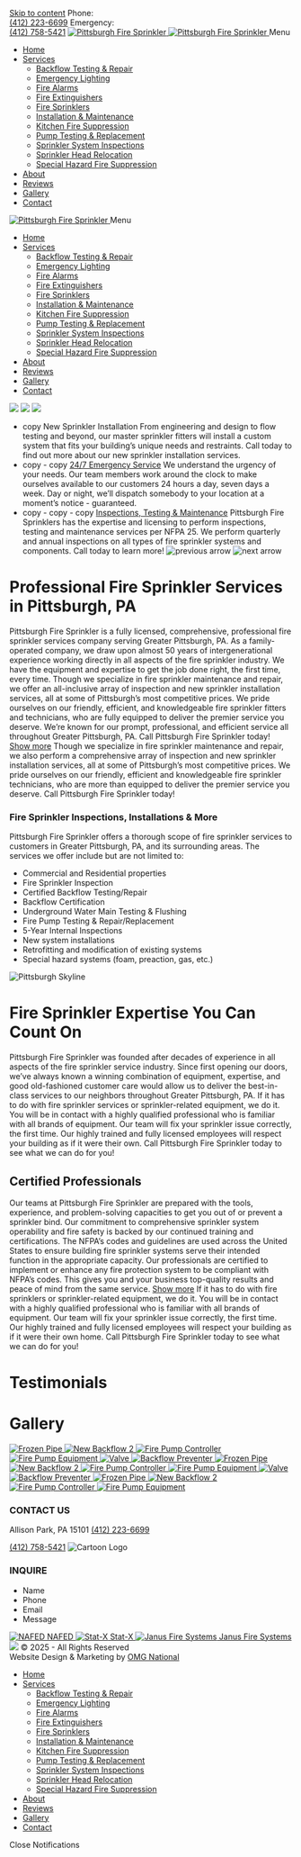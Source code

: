 [Skip to content](https://pittsburghfiresprinkler.com/#content "Skip to content")
Phone:  
[(412) 223-6699](tel:4122236699)
Emergency:   
[(412) 758-5421](tel:%204127585421)
[](https://www.facebook.com/Pittsburgh-Fire-Sprinkler-2365425540336507/) [](https://twitter.com/pghfiresprink) [](https://www.instagram.com/pghfiresprink/) [](https://www.google.com/maps/place/Pittsburgh+Fire+Sprinkler/@40.5943281,-79.9482573,15z/data=!4m6!3m5!1s0x88348d4ce3bd316b:0x68061035fbf70f5d!8m2!3d40.5943281!4d-79.9482573!16s%2Fg%2F11h_bzzb2n?entry=ttu%0A) [](https://www.youtube.com/@PittsburghFireSprinkler)
[ ![Pittsburgh Fire Sprinkler](https://pittsburghfiresprinkler.com/wp-content/uploads/2019/10/logo.jpg) ](https://pittsburghfiresprinkler.com/)
[ ![Pittsburgh Fire Sprinkler](https://pittsburghfiresprinkler.com/wp-content/uploads/2019/10/logo.png) ](https://pittsburghfiresprinkler.com/ "Pittsburgh Fire Sprinkler")
Menu
  * [Home](https://pittsburghfiresprinkler.com/)
  * [Services](https://pittsburghfiresprinkler.com/)
    * [Backflow Testing & Repair](https://pittsburghfiresprinkler.com/backflow-testing-repair-and-certification-services/)
    * [Emergency Lighting](https://pittsburghfiresprinkler.com/emergency-lighting/)
    * [Fire Alarms](https://pittsburghfiresprinkler.com/fire-alarms/)
    * [Fire Extinguishers](https://pittsburghfiresprinkler.com/fire-extinguishers/)
    * [Fire Sprinklers](https://pittsburghfiresprinkler.com/fire-sprinklers/)
    * [Installation & Maintenance](https://pittsburghfiresprinkler.com/fire-protection-installation-and-system-maintenance/)
    * [Kitchen Fire Suppression](https://pittsburghfiresprinkler.com/kitchen-fire-suppression/)
    * [Pump Testing & Replacement](https://pittsburghfiresprinkler.com/fire-pump-testing-and-repair-replacement-service/)
    * [Sprinkler System Inspections](https://pittsburghfiresprinkler.com/fire-sprinkler-inspection-five-year-internal-inspections-services/)
    * [Sprinkler Head Relocation](https://pittsburghfiresprinkler.com/sprinkler-head-relocation-service/)
    * [Special Hazard Fire Suppression](https://pittsburghfiresprinkler.com/special-hazard-fire-suppression/)
  * [About](https://pittsburghfiresprinkler.com/#about)
  * [Reviews](https://pittsburghfiresprinkler.com/#reviews)
  * [Gallery](https://pittsburghfiresprinkler.com/#gallery)
  * [Contact](https://pittsburghfiresprinkler.com/#contact)


[ ![Pittsburgh Fire Sprinkler](https://pittsburghfiresprinkler.com/wp-content/uploads/2019/10/logo.png) ](https://pittsburghfiresprinkler.com/ "Pittsburgh Fire Sprinkler")
Menu
  * [Home](https://pittsburghfiresprinkler.com/)
  * [Services](https://pittsburghfiresprinkler.com/)
    * [Backflow Testing & Repair](https://pittsburghfiresprinkler.com/backflow-testing-repair-and-certification-services/)
    * [Emergency Lighting](https://pittsburghfiresprinkler.com/emergency-lighting/)
    * [Fire Alarms](https://pittsburghfiresprinkler.com/fire-alarms/)
    * [Fire Extinguishers](https://pittsburghfiresprinkler.com/fire-extinguishers/)
    * [Fire Sprinklers](https://pittsburghfiresprinkler.com/fire-sprinklers/)
    * [Installation & Maintenance](https://pittsburghfiresprinkler.com/fire-protection-installation-and-system-maintenance/)
    * [Kitchen Fire Suppression](https://pittsburghfiresprinkler.com/kitchen-fire-suppression/)
    * [Pump Testing & Replacement](https://pittsburghfiresprinkler.com/fire-pump-testing-and-repair-replacement-service/)
    * [Sprinkler System Inspections](https://pittsburghfiresprinkler.com/fire-sprinkler-inspection-five-year-internal-inspections-services/)
    * [Sprinkler Head Relocation](https://pittsburghfiresprinkler.com/sprinkler-head-relocation-service/)
    * [Special Hazard Fire Suppression](https://pittsburghfiresprinkler.com/special-hazard-fire-suppression/)
  * [About](https://pittsburghfiresprinkler.com/#about)
  * [Reviews](https://pittsburghfiresprinkler.com/#reviews)
  * [Gallery](https://pittsburghfiresprinkler.com/#gallery)
  * [Contact](https://pittsburghfiresprinkler.com/#contact)


![](https://pittsburghfiresprinkler.com/wp-content/uploads/2019/11/hero-img.jpg)
![](https://pittsburghfiresprinkler.com/wp-content/uploads/2019/11/hero-img.jpg)
![](https://pittsburghfiresprinkler.com/wp-content/uploads/2019/11/hero-img.jpg)
- copy
New Sprinkler Installation
From engineering and design to flow testing and beyond, our master sprinkler fitters will install a custom system that fits your building’s unique needs and restraints. Call today to find out more about our new sprinkler installation services.
- copy - copy
[24/7 Emergency Service](https://pittsburghfiresprinkler.com/#contact)
We understand the urgency of your needs. Our team members work around the clock to make ourselves available to our customers 24 hours a day, seven days a week. Day or night, we’ll dispatch somebody to your location at a moment’s notice - guaranteed.
- copy - copy - copy
[Inspections, Testing & Maintenance](https://pittsburghfiresprinkler.com/#contact)
Pittsburgh Fire Sprinklers has the expertise and licensing to perform inspections, testing and maintenance services per NFPA 25. We perform quarterly and annual inspections on all types of fire sprinkler systems and components. Call today to learn more!
![previous arrow](https://pittsburghfiresprinkler.com/)
![next arrow](https://pittsburghfiresprinkler.com/)
#  Professional Fire Sprinkler Services in Pittsburgh, PA
Pittsburgh Fire Sprinkler is a fully licensed, comprehensive, professional fire sprinkler services company serving Greater Pittsburgh, PA. As a family-operated company, we draw upon almost 50 years of intergenerational experience working directly in all aspects of the fire sprinkler industry. We have the equipment and expertise to get the job done right, the first time, every time.
Though we specialize in fire sprinkler maintenance and repair, we offer an all-inclusive array of inspection and new sprinkler installation services, all at some of Pittsburgh’s most competitive prices. We pride ourselves on our friendly, efficient, and knowledgeable fire sprinkler fitters and technicians, who are fully equipped to deliver the premier service you deserve. We’re known for our prompt, professional, and efficient service all throughout Greater Pittsburgh, PA. Call Pittsburgh Fire Sprinkler today!
[Show more](https://pittsburghfiresprinkler.com/)
Though we specialize in fire sprinkler maintenance and repair, we also perform a comprehensive array of inspection and new sprinkler installation services, all at some of Pittsburgh’s most competitive prices. We pride ourselves on our friendly, efficient and knowledgeable fire sprinkler technicians, who are more than equipped to deliver the premier service you deserve. Call Pittsburgh Fire Sprinkler today!
###  Fire Sprinkler Inspections, Installations & More
Pittsburgh Fire Sprinkler offers a thorough scope of fire sprinkler services to customers in Greater Pittsburgh, PA, and its surrounding areas. The services we offer include but are not limited to:
  * Commercial and Residential properties
  * Fire Sprinkler Inspection
  * Certified Backflow Testing/Repair
  * Backflow Certification
  * Underground Water Main Testing & Flushing
  * Fire Pump Testing & Repair/Replacement
  * 5-Year Internal Inspections
  * New system installations
  * Retrofitting and modification of existing systems
  * Special hazard systems (foam, preaction, gas, etc.)


![Pittsburgh Skyline](https://pittsburghfiresprinkler.com/wp-content/uploads/2024/11/Depositphotos_407564544_L.jpg)
#  Fire Sprinkler Expertise You Can Count On
Pittsburgh Fire Sprinkler was founded after decades of experience in all aspects of the fire sprinkler service industry. Since first opening our doors, we’ve always known a winning combination of equipment, expertise, and good old-fashioned customer care would allow us to deliver the best-in-class services to our neighbors throughout Greater Pittsburgh, PA.
If it has to do with fire sprinkler services or sprinkler-related equipment, we do it. You will be in contact with a highly qualified professional who is familiar with all brands of equipment. Our team will fix your sprinkler issue correctly, the first time. Our highly trained and fully licensed employees will respect your building as if it were their own. Call Pittsburgh Fire Sprinkler today to see what we can do for you!
## Certified Professionals
Our teams at Pittsburgh Fire Sprinkler are prepared with the tools, experience, and problem-solving capacities to get you out of or prevent a sprinkler bind. Our commitment to comprehensive sprinkler system operability and fire safety is backed by our continued training and certifications.
The NFPA’s codes and guidelines are used across the United States to ensure building fire sprinkler systems serve their intended function in the appropriate capacity. Our professionals are certified to implement or enhance any fire protection system to be compliant with NFPA’s codes. This gives you and your business top-quality results and peace of mind from the same service.
[Show more](https://pittsburghfiresprinkler.com/)
If it has to do with fire sprinklers or sprinkler-related equipment, we do it. You will be in contact with a highly qualified professional who is familiar with all brands of equipment. Our team will fix your sprinkler issue correctly, the first time. Our highly trained and fully licensed employees will respect your building as if it were their own home. Call Pittsburgh Fire Sprinkler today to see what we can do for you!
#  Testimonials
#  Gallery
[ ![Frozen Pipe](https://pittsburghfiresprinkler.com/wp-content/uploads/2019/11/Frozen-Pipe.jpg) ](https://pittsburghfiresprinkler.com/wp-content/uploads/2019/11/Frozen-Pipe.jpg)
[ ![New Backflow 2](https://pittsburghfiresprinkler.com/wp-content/uploads/2019/11/New-Backflow-2.jpg) ](https://pittsburghfiresprinkler.com/wp-content/uploads/2019/11/New-Backflow-2-1024x768.jpg)
[ ![Fire Pump Controller](https://pittsburghfiresprinkler.com/wp-content/uploads/2019/11/Fire-Pump-Controller.jpg) ](https://pittsburghfiresprinkler.com/wp-content/uploads/2019/11/Fire-Pump-Controller-1024x768.jpg)
[ ![Fire Pump Equipment](https://pittsburghfiresprinkler.com/wp-content/uploads/2019/11/Fire-Pump-Equipment.jpg) ](https://pittsburghfiresprinkler.com/wp-content/uploads/2019/11/Fire-Pump-Equipment-1024x768.jpg)
[ ![Valve](https://pittsburghfiresprinkler.com/wp-content/uploads/2019/11/Valve.jpg) ](https://pittsburghfiresprinkler.com/wp-content/uploads/2019/11/Valve-1024x768.jpg)
[ ![Backflow Preventer](https://pittsburghfiresprinkler.com/wp-content/uploads/2019/11/Backflow-Preventer.jpg) ](https://pittsburghfiresprinkler.com/wp-content/uploads/2019/11/Backflow-Preventer-473x1024.jpg)
[ ![Frozen Pipe](https://pittsburghfiresprinkler.com/wp-content/uploads/2019/11/Frozen-Pipe.jpg) ](https://pittsburghfiresprinkler.com/wp-content/uploads/2019/11/Frozen-Pipe.jpg)
[ ![New Backflow 2](https://pittsburghfiresprinkler.com/wp-content/uploads/2019/11/New-Backflow-2.jpg) ](https://pittsburghfiresprinkler.com/wp-content/uploads/2019/11/New-Backflow-2-1024x768.jpg)
[ ![Fire Pump Controller](https://pittsburghfiresprinkler.com/wp-content/uploads/2019/11/Fire-Pump-Controller.jpg) ](https://pittsburghfiresprinkler.com/wp-content/uploads/2019/11/Fire-Pump-Controller-1024x768.jpg)
[ ![Fire Pump Equipment](https://pittsburghfiresprinkler.com/wp-content/uploads/2019/11/Fire-Pump-Equipment.jpg) ](https://pittsburghfiresprinkler.com/wp-content/uploads/2019/11/Fire-Pump-Equipment-1024x768.jpg)
[ ![Valve](https://pittsburghfiresprinkler.com/wp-content/uploads/2019/11/Valve.jpg) ](https://pittsburghfiresprinkler.com/wp-content/uploads/2019/11/Valve-1024x768.jpg)
[ ![Backflow Preventer](https://pittsburghfiresprinkler.com/wp-content/uploads/2019/11/Backflow-Preventer.jpg) ](https://pittsburghfiresprinkler.com/wp-content/uploads/2019/11/Backflow-Preventer-473x1024.jpg)
[ ![Frozen Pipe](https://pittsburghfiresprinkler.com/wp-content/uploads/2019/11/Frozen-Pipe.jpg) ](https://pittsburghfiresprinkler.com/wp-content/uploads/2019/11/Frozen-Pipe.jpg)
[ ![New Backflow 2](https://pittsburghfiresprinkler.com/wp-content/uploads/2019/11/New-Backflow-2.jpg) ](https://pittsburghfiresprinkler.com/wp-content/uploads/2019/11/New-Backflow-2-1024x768.jpg)
[ ![Fire Pump Controller](https://pittsburghfiresprinkler.com/wp-content/uploads/2019/11/Fire-Pump-Controller.jpg) ](https://pittsburghfiresprinkler.com/wp-content/uploads/2019/11/Fire-Pump-Controller-1024x768.jpg)
[ ![Fire Pump Equipment](https://pittsburghfiresprinkler.com/wp-content/uploads/2019/11/Fire-Pump-Equipment.jpg) ](https://pittsburghfiresprinkler.com/wp-content/uploads/2019/11/Fire-Pump-Equipment-1024x768.jpg)
###  CONTACT US
  
Allison Park, PA 15101
[(412) 223-6699](tel:4122236699)
  
[(412) 758-5421](tel:4127585421)
![Cartoon Logo](https://pittsburghfiresprinkler.com/wp-content/uploads/2019/11/cartoon-logo.png)
###  INQUIRE
  * Name
  * Phone
  * Email
  * Message


[ ![NAFED ](https://pittsburghfiresprinkler.com/wp-content/uploads/2024/05/tmp-113991-1-12-2018-95257.png) NAFED  ](https://www.nafed.org/)
[ ![Stat-X ](https://pittsburghfiresprinkler.com/wp-content/uploads/2024/05/statx-logo.png) Stat-X  ](https://www.statx.com)
[ ![Janus Fire Systems](https://pittsburghfiresprinkler.com/wp-content/uploads/2024/05/Janus-fire-systems-logo.png) Janus Fire Systems ](https://www.janusfiresystems.com/)
[ ![](https://omgnational.com/images/OMGLogowhite.png)](https://omgnational.com)
© 2025 - All Rights Reserved   
Website Design & Marketing by [ OMG National](https://omgnational.com)
[ ](https://pittsburghfiresprinkler.com/ "Scroll back to top")
  * [Home](https://pittsburghfiresprinkler.com/)
  * [Services](https://pittsburghfiresprinkler.com/)
    * [Backflow Testing & Repair](https://pittsburghfiresprinkler.com/backflow-testing-repair-and-certification-services/)
    * [Emergency Lighting](https://pittsburghfiresprinkler.com/emergency-lighting/)
    * [Fire Alarms](https://pittsburghfiresprinkler.com/fire-alarms/)
    * [Fire Extinguishers](https://pittsburghfiresprinkler.com/fire-extinguishers/)
    * [Fire Sprinklers](https://pittsburghfiresprinkler.com/fire-sprinklers/)
    * [Installation & Maintenance](https://pittsburghfiresprinkler.com/fire-protection-installation-and-system-maintenance/)
    * [Kitchen Fire Suppression](https://pittsburghfiresprinkler.com/kitchen-fire-suppression/)
    * [Pump Testing & Replacement](https://pittsburghfiresprinkler.com/fire-pump-testing-and-repair-replacement-service/)
    * [Sprinkler System Inspections](https://pittsburghfiresprinkler.com/fire-sprinkler-inspection-five-year-internal-inspections-services/)
    * [Sprinkler Head Relocation](https://pittsburghfiresprinkler.com/sprinkler-head-relocation-service/)
    * [Special Hazard Fire Suppression](https://pittsburghfiresprinkler.com/special-hazard-fire-suppression/)
  * [About](https://pittsburghfiresprinkler.com/#about)
  * [Reviews](https://pittsburghfiresprinkler.com/#reviews)
  * [Gallery](https://pittsburghfiresprinkler.com/#gallery)
  * [Contact](https://pittsburghfiresprinkler.com/#contact)


Close
Notifications
